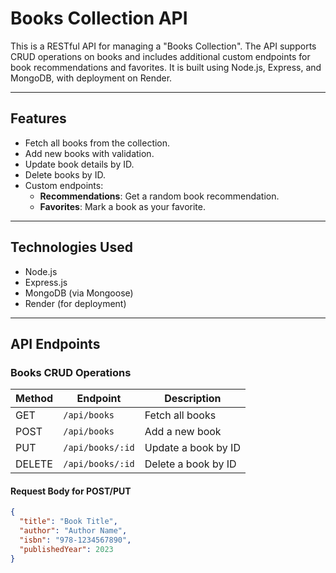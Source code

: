 # Books Collection API

This is a RESTful API for managing a "Books Collection". The API supports CRUD operations on books and includes additional custom endpoints for book recommendations and favorites. It is built using Node.js, Express, and MongoDB, with deployment on Render.

---

## **Features**
- Fetch all books from the collection.
- Add new books with validation.
- Update book details by ID.
- Delete books by ID.
- Custom endpoints:
  - **Recommendations**: Get a random book recommendation.
  - **Favorites**: Mark a book as your favorite.

---

## **Technologies Used**
- Node.js
- Express.js
- MongoDB (via Mongoose)
- Render (for deployment)

---

## **API Endpoints**

### **Books CRUD Operations**
| Method | Endpoint        | Description                              |
|--------|-----------------|------------------------------------------|
| GET    | `/api/books`    | Fetch all books                         |
| POST   | `/api/books`    | Add a new book                          |
| PUT    | `/api/books/:id`| Update a book by ID                     |
| DELETE | `/api/books/:id`| Delete a book by ID                     |

#### **Request Body for POST/PUT**
```json
{
  "title": "Book Title",
  "author": "Author Name",
  "isbn": "978-1234567890",
  "publishedYear": 2023
}
